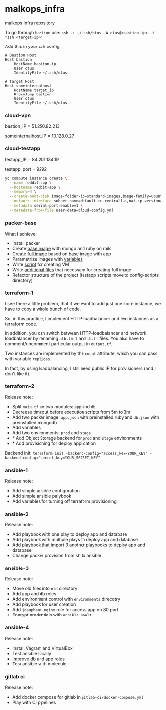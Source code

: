 # malkops_infra
malkops Infra repository

To go through `bastion` use: `ssh -i ~/.ssh/otus -A otus@<bastion-ip> -t "ssh <target-ip>"`

Add this in your ssh config
```config
# Bastion Host
Host bastion
    HostName bastion-ip
    User otus
    IdentityFile ~/.ssh/otus

# Target Host
Host someinternalhost
    HostName target_ip
    ProxyJump bastion
    User otus
    IdentityFile ~/.ssh/otus
```

### cloud-vpn

bastion_IP = 51.250.82.213

someinternalhost_IP = 10.128.0.27

### cloud-testapp

testapp_IP = 84.201.134.19

testapp_port = 9292

```bash
yc compute instance create \
  --name reddit-app \
  --hostname reddit-app \
  --memory=4 \
  --create-boot-disk image-folder-id=standard-images,image-family=ubuntu-1604-lts,size=10GB \
  --network-interface subnet-name=default-ru-central1-a,nat-ip-version=ipv4 \
  --metadata serial-port-enable=1 \
  --metadata-from-file user-data=cloud-config.yml
```

### packer-base

What I achieve:
 - Install packer
 - Create [base image](packer/ubuntu16.json) with mongo and ruby on rails
 - Create [full image](packer/immutable.json) based on base image with app
 - Parametrize images with [variables](variables.json.examples)
 - Write [script](create-reddit-vm.sh) for creating VM
 - Write [additional files](packer/files/) that necessary for creating full image
 - Refactor structure of the project (testapp scripts move to config-scripts directory)

### terraform-1

I see there a little problem, that if we want to add just one more instance, we have to copy a whole bunch of code.

So, in this practice, I implement HTTP-loadbalancer and two instances as a terraform code.

In addition, you can switch between HTTP-loadbalancer and network loadbalancer by renaming `alb.tb_1` and `lb.tf` files. You also have to comment/uncomment particular output in `output.tf`.

Two instances are implemented by the `count` attribute, which you can pass with variable `replicas`.

In fact, by using loadbalancing, I still need public IP for provisioners (and I don't like it).

### terraform-2

Release note:
  - Split `main.tf` on two modules: `app` and `db`
  - Decreese timeout before execution scripts from 5m to 3m
  - Add two packer image: `app.json` with preinstalled ruby and `db.json` with preinstalled mongodb
  - Add variables
  - Add two environments: `prod` and `stage`
  - \* Add Object Storage backend for `prod` and `stage` environments
  - \* Add provisioning for deploy application

Backend init: `terraform init -backend-config="access_key=YOUR_KEY" -backend-config="secret_key=YOUR_SECRET_KEY"`

### ansible-1

Release note:
  - Add simple ansible configuration
  - Add simple ansible palybook
  - Add variables for turning off terraform provisioning

### ansible-2

Release note:
  - Add playbook with one play to deploy app and database
  - Add playbook with multiple plays to deploy app and database
  - Add playbook that import 3 another playbooks to deploy app and database
  - Change packer provision from sh to ansible

### ansible-3

Release note:
  - Move old files into `old` directory
  - Add app and db roles
  - Add environment control with `environments` direcotry
  - Add playbook for user creation
  - Add `jdauphant.nginx` role for access app on 80 port
  - Encrypt credentials with `ansible-vault`

### ansible-4

Release note:
  - Install Vagrant and VirtualBox
  - Test ansible locally
  - Improve db and app roles
  - Test ansible with molecule

### gitlab ci

Release note:
  - Add docker compose for gitlab in `gitlab-ci/docker-compose.yml`
  - Play with CI pipelines
